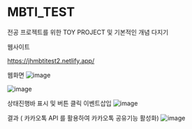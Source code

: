 # MBTI_TEST

전공 프로젝트를 위한 TOY PROJECT 및 기본적인 개념 다지기


웹사이트

https://jhmbtitest2.netlify.app/


웹화면
![image](https://user-images.githubusercontent.com/84216838/135789267-fc02d3cc-8243-4756-aad7-0eca1cbe351e.png)

![image](https://user-images.githubusercontent.com/84216838/135789091-bf8c6a59-f5bf-4c10-8bcf-5650ff93fff1.png)

상태진행바 표시 및 버튼 클릭 이벤트삽입
![image](https://user-images.githubusercontent.com/84216838/136319133-63586052-d13a-41f3-8df0-b4950025b759.png)

결과 ( 카카오톡 API 를 활용하여 카카오톡 공유기능 활성화)
![image](https://user-images.githubusercontent.com/84216838/138213778-81673ff0-4a52-4034-8b8f-cf86d24414ac.png)
